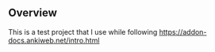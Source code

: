 ## Overview

This is a test project that I use while following https://addon-docs.ankiweb.net/intro.html
